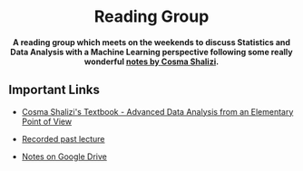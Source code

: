 <h1 align="center">Reading Group</h1>

<h4 align='center'>
    A reading group which meets on the weekends to discuss Statistics and Data Analysis with a Machine Learning perspective following some really wonderful <a href="https://www.stat.cmu.edu/~cshalizi/ADAfaEPoV/ADAfaEPoV.pdf">notes by Cosma Shalizi</a>. 
</h4>

## Important Links

- [Cosma Shalizi's Textbook - Advanced Data Analysis
from an Elementary Point of View](https://www.stat.cmu.edu/~cshalizi/ADAfaEPoV/ADAfaEPoV.pdf)

- [Recorded past lecture](https://youtube.com/playlist?list=PLob0yCmJjJ3XT9DfcQ63ly79ICmgGU5bt)

- [Notes on Google Drive](https://drive.google.com/drive/folders/1UT_aNr3L2TtWaf5or4K3ZKbaUbuj8sND?usp=sharing)
